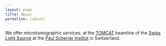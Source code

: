 ```yaml
---
layout: page
title: About
permalink: /about/
---
```


We offer microtomographic services, at the [TOMCAT] beamline of the [Swiss Light Source][SLS] at the [Paul Scherrer Institut][PSI] in Switzerland.

[TOMCAT]: http://psi.ch/sls/tomcat
[SLS]: http://psi.ch/sls
[PSI]: http://psi.ch/

